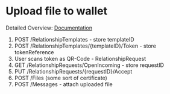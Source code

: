 # Upload file to wallet

Detailed Overview: [Documentation](https://github.com/idas-solutions/connector-documentation-dc/blob/master/Connector_Integration_Guide.md)

1. POST /RelationshipTemplates - store templateID
1. POST /RelationshipTemplates/{templateID}/Token - store tokenReference
1. User scans token as QR-Code - RelationshipRequest
1. GET /RelationshipRequests/OpenIncoming - store requestID
1. PUT /RelationshipRequests/{requestID}/Accept
1. POST /Files (some sort of certificate)
1. POST /Messages - attach uploaded file
